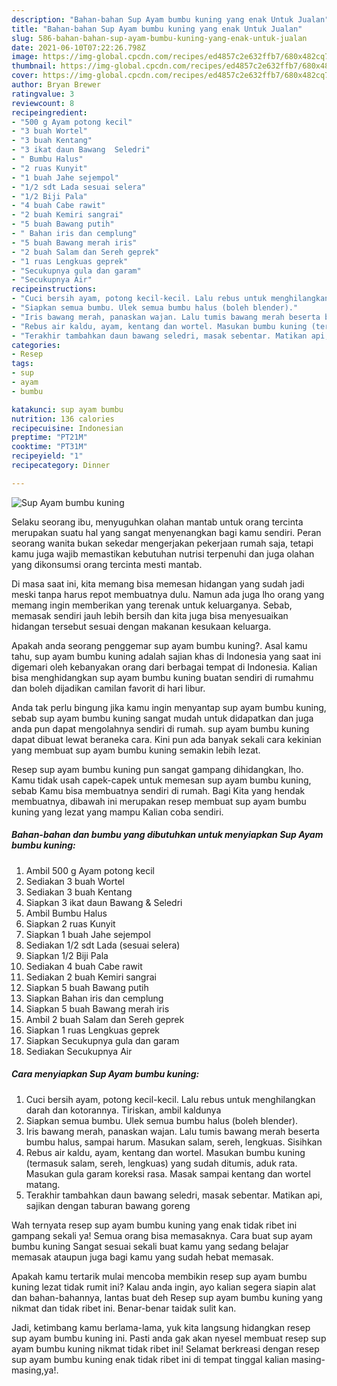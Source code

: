 ```yaml
---
description: "Bahan-bahan Sup Ayam bumbu kuning yang enak Untuk Jualan"
title: "Bahan-bahan Sup Ayam bumbu kuning yang enak Untuk Jualan"
slug: 586-bahan-bahan-sup-ayam-bumbu-kuning-yang-enak-untuk-jualan
date: 2021-06-10T07:22:26.798Z
image: https://img-global.cpcdn.com/recipes/ed4857c2e632ffb7/680x482cq70/sup-ayam-bumbu-kuning-foto-resep-utama.jpg
thumbnail: https://img-global.cpcdn.com/recipes/ed4857c2e632ffb7/680x482cq70/sup-ayam-bumbu-kuning-foto-resep-utama.jpg
cover: https://img-global.cpcdn.com/recipes/ed4857c2e632ffb7/680x482cq70/sup-ayam-bumbu-kuning-foto-resep-utama.jpg
author: Bryan Brewer
ratingvalue: 3
reviewcount: 8
recipeingredient:
- "500 g Ayam potong kecil"
- "3 buah Wortel"
- "3 buah Kentang"
- "3 ikat daun Bawang  Seledri"
- " Bumbu Halus"
- "2 ruas Kunyit"
- "1 buah Jahe sejempol"
- "1/2 sdt Lada sesuai selera"
- "1/2 Biji Pala"
- "4 buah Cabe rawit"
- "2 buah Kemiri sangrai"
- "5 buah Bawang putih"
- " Bahan iris dan cemplung"
- "5 buah Bawang merah iris"
- "2 buah Salam dan Sereh geprek"
- "1 ruas Lengkuas geprek"
- "Secukupnya gula dan garam"
- "Secukupnya Air"
recipeinstructions:
- "Cuci bersih ayam, potong kecil-kecil. Lalu rebus untuk menghilangkan darah dan kotorannya. Tiriskan, ambil kaldunya"
- "Siapkan semua bumbu. Ulek semua bumbu halus (boleh blender)."
- "Iris bawang merah, panaskan wajan. Lalu tumis bawang merah beserta bumbu halus, sampai harum. Masukan salam, sereh, lengkuas. Sisihkan"
- "Rebus air kaldu, ayam, kentang dan wortel. Masukan bumbu kuning (termasuk salam, sereh, lengkuas) yang sudah ditumis, aduk rata. Masukan gula garam koreksi rasa. Masak sampai kentang dan wortel matang."
- "Terakhir tambahkan daun bawang seledri, masak sebentar. Matikan api, sajikan dengan taburan bawang goreng"
categories:
- Resep
tags:
- sup
- ayam
- bumbu

katakunci: sup ayam bumbu 
nutrition: 136 calories
recipecuisine: Indonesian
preptime: "PT21M"
cooktime: "PT31M"
recipeyield: "1"
recipecategory: Dinner

---
```



![Sup Ayam bumbu kuning](https://img-global.cpcdn.com/recipes/ed4857c2e632ffb7/680x482cq70/sup-ayam-bumbu-kuning-foto-resep-utama.jpg)

Selaku seorang ibu, menyuguhkan olahan mantab untuk orang tercinta merupakan suatu hal yang sangat menyenangkan bagi kamu sendiri. Peran seorang  wanita bukan sekedar mengerjakan pekerjaan rumah saja, tetapi kamu juga wajib memastikan kebutuhan nutrisi terpenuhi dan juga olahan yang dikonsumsi orang tercinta mesti mantab.

Di masa  saat ini, kita memang bisa memesan hidangan yang sudah jadi meski tanpa harus repot membuatnya dulu. Namun ada juga lho orang yang memang ingin memberikan yang terenak untuk keluarganya. Sebab, memasak sendiri jauh lebih bersih dan kita juga bisa menyesuaikan hidangan tersebut sesuai dengan makanan kesukaan keluarga. 



Apakah anda seorang penggemar sup ayam bumbu kuning?. Asal kamu tahu, sup ayam bumbu kuning adalah sajian khas di Indonesia yang saat ini digemari oleh kebanyakan orang dari berbagai tempat di Indonesia. Kalian bisa menghidangkan sup ayam bumbu kuning buatan sendiri di rumahmu dan boleh dijadikan camilan favorit di hari libur.

Anda tak perlu bingung jika kamu ingin menyantap sup ayam bumbu kuning, sebab sup ayam bumbu kuning sangat mudah untuk didapatkan dan juga anda pun dapat mengolahnya sendiri di rumah. sup ayam bumbu kuning dapat dibuat lewat beraneka cara. Kini pun ada banyak sekali cara kekinian yang membuat sup ayam bumbu kuning semakin lebih lezat.

Resep sup ayam bumbu kuning pun sangat gampang dihidangkan, lho. Kamu tidak usah capek-capek untuk memesan sup ayam bumbu kuning, sebab Kamu bisa membuatnya sendiri di rumah. Bagi Kita yang hendak membuatnya, dibawah ini merupakan resep membuat sup ayam bumbu kuning yang lezat yang mampu Kalian coba sendiri.

<!--inarticleads1-->

##### Bahan-bahan dan bumbu yang dibutuhkan untuk menyiapkan Sup Ayam bumbu kuning:

1. Ambil 500 g Ayam potong kecil
1. Sediakan 3 buah Wortel
1. Sediakan 3 buah Kentang
1. Siapkan 3 ikat daun Bawang &amp; Seledri
1. Ambil  Bumbu Halus
1. Siapkan 2 ruas Kunyit
1. Siapkan 1 buah Jahe sejempol
1. Sediakan 1/2 sdt Lada (sesuai selera)
1. Siapkan 1/2 Biji Pala
1. Sediakan 4 buah Cabe rawit
1. Sediakan 2 buah Kemiri sangrai
1. Siapkan 5 buah Bawang putih
1. Siapkan  Bahan iris dan cemplung
1. Siapkan 5 buah Bawang merah iris
1. Ambil 2 buah Salam dan Sereh geprek
1. Siapkan 1 ruas Lengkuas geprek
1. Siapkan Secukupnya gula dan garam
1. Sediakan Secukupnya Air




<!--inarticleads2-->

##### Cara menyiapkan Sup Ayam bumbu kuning:

1. Cuci bersih ayam, potong kecil-kecil. Lalu rebus untuk menghilangkan darah dan kotorannya. Tiriskan, ambil kaldunya
1. Siapkan semua bumbu. Ulek semua bumbu halus (boleh blender).
1. Iris bawang merah, panaskan wajan. Lalu tumis bawang merah beserta bumbu halus, sampai harum. Masukan salam, sereh, lengkuas. Sisihkan
1. Rebus air kaldu, ayam, kentang dan wortel. Masukan bumbu kuning (termasuk salam, sereh, lengkuas) yang sudah ditumis, aduk rata. Masukan gula garam koreksi rasa. Masak sampai kentang dan wortel matang.
1. Terakhir tambahkan daun bawang seledri, masak sebentar. Matikan api, sajikan dengan taburan bawang goreng




Wah ternyata resep sup ayam bumbu kuning yang enak tidak ribet ini gampang sekali ya! Semua orang bisa memasaknya. Cara buat sup ayam bumbu kuning Sangat sesuai sekali buat kamu yang sedang belajar memasak ataupun juga bagi kamu yang sudah hebat memasak.

Apakah kamu tertarik mulai mencoba membikin resep sup ayam bumbu kuning lezat tidak rumit ini? Kalau anda ingin, ayo kalian segera siapin alat dan bahan-bahannya, lantas buat deh Resep sup ayam bumbu kuning yang nikmat dan tidak ribet ini. Benar-benar taidak sulit kan. 

Jadi, ketimbang kamu berlama-lama, yuk kita langsung hidangkan resep sup ayam bumbu kuning ini. Pasti anda gak akan nyesel membuat resep sup ayam bumbu kuning nikmat tidak ribet ini! Selamat berkreasi dengan resep sup ayam bumbu kuning enak tidak ribet ini di tempat tinggal kalian masing-masing,ya!.

